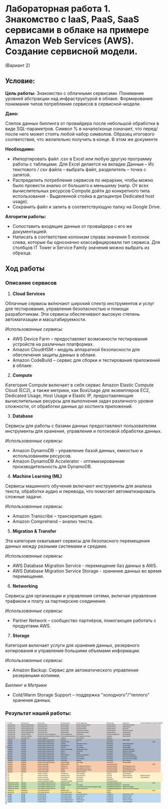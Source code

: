 # Лабораторная работа 1. Знакомство с IaaS, PaaS, SaaS сервисами в облаке на примере Amazon Web Services (AWS). Создание сервисной модели.

(Вариант 2)

## Условие:

**Цель работы:**
Знакомство с облачными сервисами. Понимание уровней абстракции над инфраструктурой в облаке. Формирование понимания типов потребления сервисов в сервисной-модели. 

**Дано:**

   Слепок данных биллинга от провайдера после небольшой обработки в виде SQL-параметров. Символ % в начале/конце означает, что перед/после него может стоять любой набор символов.
Образец итогового соответствия, что желательно получить в конце. В этом же документе  

**Необходимо:**

- Импортировать файл .csv в Excel или любую другую программу работы с таблицами. Для Excel делается на вкладке Данные – Из текстового / csv файла – выбрать файл, разделитель – точка с запятой.
- Распределить потребление сервисов по иерархии, чтобы можно было провести анализ от большего к меньшему (напр. От всех вычислительных ресурсов Compute дойти до конкретного типа использования - Выделенной стойка в датацентре Dedicated host usage).
- Сохранить файл и залить в соответствующую папку на Google Drive.

**Алгоритм работы:** 

- Сопоставить входящие данные от провайдера с его же документацией.
- Написать в соответствие колонкам справа значения 5 колонок слева, которые бы однозначно классифицировали тип сервиса. Для столбцов IT Tower и Service Family значения можно выбрать из образца.


## Ход работы 

### Описание сервисов

1. **Cloud Services**

Облачные сервисы включают широкий спектр инструментов и услуг для тестирования, управления безопасностью и помощи разработчикам. Эти сервисы обеспечивают высокую степень автоматизации и масштабируемости.

*Использованные сервисы:*

- AWS Device Farm – предоставляет возможности тестирования устройств на различных платформах.
- Amazon CloudHSM – модуль аппаратной безопасности для обеспечения защиты данных в облаке.
- Amazon CodeBuild – сервис для сборки и тестирования приложений в облаке.


2. **Compute**
   
Категория Compute включает в себя сервис Amazon Elastic Compute Cloud (EC2), а также метрики, как BoxUsage для экземпляров EC2, Dedicated Usage, Host Usage и Elastic IP, предоставляющие вычислительные ресурсы для выполнения задач различного уровня сложности, от обработки данных до хостинга приложений.

3. **Database**

Сервисы для работы с базами данных предоставляют пользователям инструменты для хранения, управления и потоковой обработки данных.

*Использованные сервисы:*

- Amazon DynamoDB - управление базой данных, емкостью и использованием ресурсов.
- Amazon DynamoDB Accelerator - оптимизированная производительность для DynamoDB.


4. **Machine Learning (ML)**

Сервисы машинного обучения включают инструменты для анализа текста, обработки аудио и перевода, что помогает автоматизировать сложные задачи.

*Использованные сервисы:*

- Amazon Transcribe – транскрипция аудио.
- Amazon Comprehend – анализ текста.


5. **Migration & Transfer**
 
Эта категория охватывает сервисы для безопасного перемещения данных между разными системами и средами.

*Использованные сервисы:*

- AWS Database Migration Service - перемещение баз данных в AWS.
- AWS Database Migration Service Storage - хранение данных во время перемещения.


6. **Networking**
   
Сервисы для организации и управления сетями, включая управление трафиком и плату за партнерские соединения.

*Использованные сервисы:*

- Partner Network – сообщество партнёров, помогающее работать с продуктами AWS.

7. **Storage**
    
Категория включает услуги для хранения данных, резервного копирования и управления большими объемами информации.

*Использованные сервисы:*

- Amazon Backup: Сервис для автоматического управления резервными копиями.

*Биллинг и Метрики*

- Cold/Warm Storage Support – поддержка "холодного"/"теплого" хранения данных.

### Результат нашей работы:

![photo](https://github.com/agatasergeeva/DevOps-Cloud-Labs/blob/main/Cloud_Lab1/photo_2024-12-11_15-49-00.jpg)




